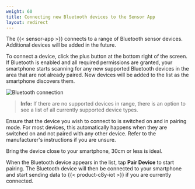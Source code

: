 ```yaml
---
weight: 60
title: Connecting new Bluetooth devices to the Sensor App
layout: redirect
---
```


The {{< sensor-app >}} connects to a range of Bluetooth sensor devices.
Additional devices will be added in the future.

To connect a device, click the plus button at the bottom right of the screen.
If Bluetooth is enabled and all required permissions are granted, your smartphone starts scanning for any new supported Bluetooth devices in the area that are not already paired.
New devices will be added to the list as the smartphone discovers them.

![Bluetooth connection](/images/users-guide/csa/csa-available-bluetooth-devices.png)

> **Info:** If there are no supported devices in range, there is an option to see a list of all currently supported device types.

Ensure that the device you wish to connect to is switched on and in pairing mode. For most devices, this automatically happens when they are switched on and not paired with any other device. Refer to the manufacturer's instructions if you are unsure.

Bring the device close to your smartphone, 30cm or less is ideal.

When the Bluetooth device appears in the list, tap **Pair Device** to start pairing. The Bluetooth device will then be connected to your smartphone and start sending data to {{< product-c8y-iot >}} if you are currently connected.
